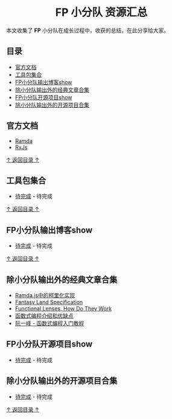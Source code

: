 <h1 align="center"> FP 小分队 资源汇总</h1>

本文收集了 **FP** 小分队在成长过程中，收获的总结，在此分享给大家。

## 目录

- [官方文档](#官方文档)
- [工具包集合](#工具包集合)
- [FP小分队输出博客show](#FP小分队博客show)
- [除小分队输出外的经典文章合集](#除小分队输出外的经典文章合集)
- [FP小分队开源项目show](#FP小分队开源项目show)
- [除小分队输出外的开源项目合集](#除小分队输出外的开源项目合集)

## 官方文档

- [Ramda](https://ramdajs.com/)
- [RxJs](https://github.com/ReactiveX/rxjs)

[↑ 返回目录 ↑](#目录)

## 工具包集合

- [待完成](#FP小分队输出博客show) - 待完成

[↑ 返回目录 ↑](#目录)

## FP小分队输出博客show

- [待完成](#FP小分队输出博客show) - 待完成

[↑ 返回目录 ↑](#目录)


## 除小分队输出外的经典文章合集

- [Ramda.js中的柯里化实现](https://juejin.im/post/5c7a01ff6fb9a049b41d2e1e?utm_source=wechat&from=groupmessage&isappinstalled=0)
- [Fantasy Land Specification](https://github.com/fantasyland/fantasy-land)
- [Functional Lenses, How Do They Work](https://medium.com/@dtipson/functional-lenses-d1aba9e52254)
- [函数式编程介绍和优缺点](https://juejin.im/post/5c19c3ffe51d45059b632eef)
- [阮一峰 - 函数式编程入门教程](https://juejin.im/entry/58aebb69128fe1006ca9934b)

## FP小分队开源项目show

- [待完成](#FP小分队开源项目show) - 待完成

## 除小分队输出外的开源项目合集

- [待完成](#除小分队输出外的经典文章合集) - 待完成

[↑ 返回目录 ↑](#目录)
